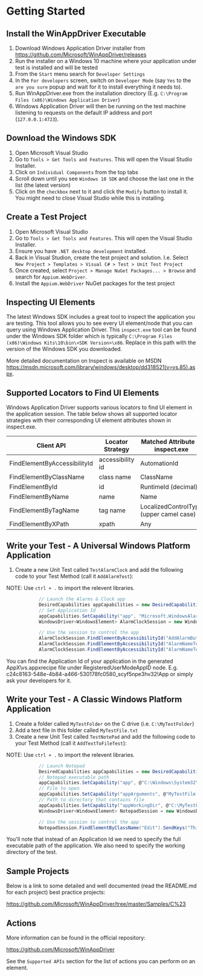﻿# Getting Started

## Install the WinAppDriver Executable

1. Download Windows Application Driver installer from https://github.com/Microsoft/WinAppDriver/releases
2. Run the installer on a Windows 10 machine where your application under test is installed and will be tested
3. From the `Start` menu search for `Developer Settings`
4. In the `For developers` screen, switch on `Developer Mode` (say `Yes` to the `are you sure` popup and wait for it to install everything it needs to).
5. Run WinAppDriver.exe from the installation directory (E.g. `C:\Program Files (x86)\Windows Application Driver`)
6. Windows Application Driver will then be running on the test machine listening to requests on the default IP address and port (`127.0.0.1:4723`). 

## Download the Windows SDK

1. Open Microsoft Visual Studio 
2. Go to `Tools > Get Tools and Features`. This will open the Visual Studio Installer.
3. Click on `Individual Components` from the top tabs
4. Scroll down until you see `Windows 10 SDK` and choose the last one in the list (the latest version)
5. Click on the `checkbox` next to it and click the `Modify` button to install it. You might need to close Visual Studio while this is installing.

## Create a Test Project

1. Open Microsoft Visual Studio 
2. Go to `Tools > Get Tools and Features`. This will open the Visual Studio Installer.
3. Ensure you have `.NET desktop development` installed.
4. Back in Visual Studion, create the test project and solution. I.e. Select `New Project > Templates > Visual C# > Test > Unit Test Project`
5. Once created, select `Project > Manage NuGet Packages... > Browse` and search for `Appium.WebDriver`.
6. Install the `Appium.WebDriver` NuGet packages for the test project

## Inspecting UI Elements
The latest Windows SDK includes a great tool to inspect the application you are testing. This tool allows you to see every UI element/node that you can query using Windows Application Driver. This `inspect.exe` tool can be found under the Windows SDK folder which is typically `C:\Program Files (x86)\Windows Kits\10\bin\<SDK Version>\x86`. Replace <SDK Version> in this path with the version of the Windows SDK you downloaded.

More detailed documentation on Inspect is available on MSDN https://msdn.microsoft.com/library/windows/desktop/dd318521(v=vs.85).aspx.

## Supported Locators to Find UI Elements
Windows Application Driver supports various locators to find UI element in the application session. The table below shows all supported locator strategies with their corresponding UI element attributes shown in inspect.exe.

|Client API						|	Locator Strategy	|	Matched Attribute in inspect.exe		|	Example		|
|-------------------------------|-----------------------|-------------------------------------------|---------------|
|FindElementByAccessibilityId	|	accessibility id	|	AutomationId							| AppNameTitle	|
|FindElementByClassName			|	class name			|	ClassName								| TextBlock		|
|FindElementById				|	id					|	RuntimeId (decimal)						| 42.333896.3.1	|
|FindElementByName				|	name				|	Name									| Calculator	|
|FindElementByTagName			|	tag name			|	LocalizedControlType (upper camel case)	| Text			|
|FindElementByXPath				|	xpath				|	Any										| //Button[0]	|

## Write your Test - A Universal Windows Platform Application

1. Create a new Unit Test called `TestAlarmClock` and add the following code to your Test Method (call it `AddAlarmTest`):

NOTE: Use `ctrl + .` to import the relevent libraries.

```c#
			// Launch the Alarms & Clock app
            DesiredCapabilities appCapabilities = new DesiredCapabilities();
			// Set Application Id
            appCapabilities.SetCapability("app", "Microsoft.WindowsAlarms_8wekyb3d8bbwe!App");
            WindowsDriver<WindowsElement> AlarmClockSession = new WindowsDriver<WindowsElement>(new Uri("http://127.0.0.1:4723"), appCapabilities);

            // Use the session to control the app
            AlarmClockSession.FindElementByAccessibilityId("AddAlarmButton").Click();
            AlarmClockSession.FindElementByAccessibilityId("AlarmNameTextBox").Clear();
			AlarmClockSession.FindElementByAccessibilityId("AlarmNameTextBox").SendKeys("Dentist");
```

You can find the Application Id of your application in the generated AppX\vs.appxrecipe file under RegisteredUserModeAppID node. E.g. c24c8163-548e-4b84-a466-530178fc0580_scyf5npe3hv32!App or simply ask your developers for it.

## Write your Test - A Classic Windows Platform Application

1. Create a folder called `MyTestFolder` on the C drive (i.e. `C:\MyTestFolder`)
2. Add a text file in this folder called `MyTestFile.txt`
3. Create a new Unit Test called `TestNotePad` and add the following code to your Test Method (call it `AddTextToFileTest`):

NOTE: Use `ctrl + .` to import the relevent libraries.

```c#
			// Launch Notepad
			DesiredCapabilities appCapabilities = new DesiredCapabilities();
			// Notepad executable path
			appCapabilities.SetCapability("app", @"C:\Windows\System32\notepad.exe");
			// File to open
			appCapabilities.SetCapability("appArguments", @"MyTestFile.txt");
			// Path to directory that contains file
			appCapabilities.SetCapability("appWorkingDir", @"C:\MyTestFolder\");
			WindowsDriver<WindowsElement> NotepadSession = new WindowsDriver<WindowsElement>(new Uri("http://127.0.0.1:4723"), appCapabilities);

			// Use the session to control the app
			NotepadSession.FindElementByClassName("Edit").SendKeys("This is some text");
```
You'll note that instead of an Application Id we need to specify the full executable path of the application. We also need to specify the working directory of the test.

## Sample Projects

Below is a link to some detailed and well documented (read the README.md for each project) best practice projects:

https://github.com/Microsoft/WinAppDriver/tree/master/Samples/C%23


## Actions

More information can be found in the official repository:

https://github.com/Microsoft/WinAppDriver

See the `Supported APIs` section for the list of actions you can perform on an element.

